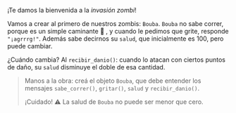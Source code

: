 ¡Te damos la bienvenida a la _invasión zombi_!

Vamos a crear al primero de nuestros zombis: `Bouba`. `Bouba` no sabe correr, porque es un simple caminante :walking: , y cuando le pedimos que grite, responde `"¡agrrrg!"`. Además sabe decirnos su `salud`, que inicialmente es 100, pero puede cambiar.

¿Cuándo cambia? Al `recibir_danio()`: cuando lo atacan con ciertos puntos de daño, su `salud` disminuye el doble de esa cantidad.

> Manos a la obra: creá el objeto `Bouba`, que debe entender los mensajes `sabe_correr()`, `gritar()`, `salud` y `recibir_danio()`.
>
> ¡Cuidado! :warning: La salud de `Bouba` no puede ser menor que cero.